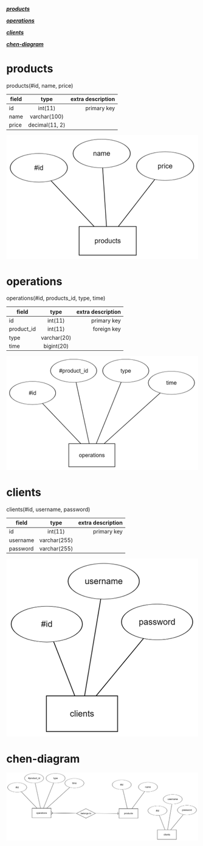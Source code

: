 ***[products](#products)***

***[operations](#operations)***

***[clients](#clients)***

***[chen-diagram](#chen-diagram)***


# <a name="products"></a> **products**
products(#id, name, price)

| field        | type           | extra description  |
| ------------- |:-------------:| -----:|
| id      | int(11) | primary key |
| name      | varchar(100)   |    |
| price | decimal(11, 2)      |     |

![products](./images/products.png "products")

# <a name="operations"></a> **operations**
operations(#id, products_id, type, time)

| field        | type           | extra description  |
| ------------- |:-------------:| -----:|
| id      | int(11) | primary key |
| product_id      | int(11)   |  foreign key   |
| type | varchar(20)      |     |
| time | bigint(20)      |     |

![operations](./images/operations.png "operations")

# <a name="clients"></a> **clients**
clients(#id, username, password)

| field        | type           | extra description  |
| ------------- |:-------------:| -----:|
| id      | int(11) | primary key |
| username      | varchar(255)   |  |
| password | varchar(255)      |     |

![clients](./images/clients.png "clients")


# <a name="chen-diagram"></a> **chen-diagram**

![chen diagram](./images/chen-diagram.png "chen diagram")



